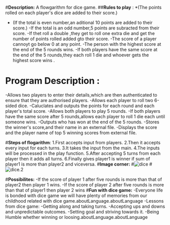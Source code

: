 #**Description:**
 A flowgarithm for dice game.
 ##**Rules to play**  :
*(The points rolled on each player's dice are added to their score.)
* (If the total is even number,an aditional 10 points are added to their score.)
-If the total is an odd number,5 points are subracted from their score.
-If thet roll a double ,they get to roll one extra die and get the number of points rolled added gto their score.
-The score of a player  cannoyt go below 0 at any point.
-The person with the highest score at the end of the 5 rounds wins.
-If both players have the same score at the end of the 5 rounds,they each roll 1 die and whoever gets the highest score wins .
 
# **Program Description** :
-Allows two players to enter their details,which are then authenticated to ensure that they are authorised players.
-Allows each player to roll two 6-sided dice.
-Caluclates and outputs the points for each round and each player's total score.
-Allows both players to play 5 rounds.
-If both players have the same score after 5 rounds,allows each player to roll 1 die each until someone wins.
-Outputs who has won at the end of the 5 rounds.
-Stores the winner's score,and their name in an external file.
-Displays the score and the player name of top 5 winning scores from external file.

#**Steps of flogarithm**:
1.First accepts input from players.
2.Then it accepts every input for each turns.
3.It takes the input from the main.
4.The inputs will be processed in the play function.
5.After accepting 5 turns from each player then it adds all turns.
6.Finally gives player1 is winner if sum of player1 is more than player2 and viceversa.
#**Image corner:**
#![dice](https://encrypted-tbn0.gstatic.com/images?q=tbn:ANd9GcSEPV_dcwBXw8PgQBiDodje6HD28Qqj73774A&usqp=CAU)
#![dice.2](https://encrypted-tbn0.gstatic.com/images?q=tbn:ANd9GcQDigRIdFHu6pG4BYpnoSVv2aKq6BEgjKH0sg&usqp=CAU)


#**Possibilites:**
-If the score of player 1 after five rounds is more than that of player2 then player 1 wins.
-If the score of player 2 after five rounds is more than that of player1 then player 2 wins
#**Fun with dice game:**
-Everyone life is bonded with dice game we will have plenty of memories from our childhood related with dice game.aboutLanguage.aboutLanguage
 -Lessons from  dice game:
 -Getting along and taking turns.
 -Accepting ups and downs and unpredictable outcomes.
 -Setting goal and striving towards it.
 -Being Humble whether winning or loosing.aboutLanguage.aboutLanguage
